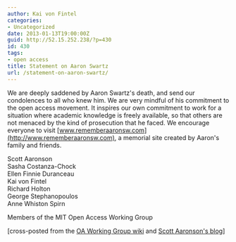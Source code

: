 ```yaml
---
author: Kai von Fintel
categories:
- Uncategorized
date: 2013-01-13T19:00:00Z
guid: http://52.15.252.238/?p=430
id: 430
tags:
- open access
title: Statement on Aaron Swartz
url: /statement-on-aaron-swartz/
---
```


We are deeply saddened by Aaron Swartz's death, and send our condolences to all who knew him. We are very mindful of his commitment to the open access movement. It inspires our own commitment to work for a situation where academic knowledge is freely available, so that others are not menaced by the kind of prosecution that he faced.  We encourage everyone to visit [www.rememberaaronsw.com](http://www.rememberaaronsw.com), a memorial site created by Aaron's family and friends.

Scott Aaronson   
Sasha Costanza-Chock    
Ellen Finnie Duranceau    
Kai von Fintel    
Richard Holton    
George Stephanopoulos    
Anne Whiston Spirn    

Members of the MIT Open Access Working Group

[cross-posted from the [OA Working Group wiki](https://wikis.mit.edu/confluence/display/MITOAWORKINGGROUP/Statement+on+Aaron+Swartz) and [Scott Aaronson's blog](http://www.scottaaronson.com/blog/?p=1234)]
